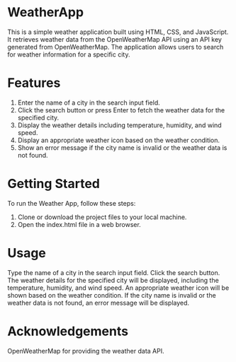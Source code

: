 # WeatherApp
This is a simple weather application built using HTML, CSS, and JavaScript. It retrieves weather data from the OpenWeatherMap API using an API key generated from OpenWeatherMap. 
The application allows users to search for weather information for a specific city.

# Features
1. Enter the name of a city in the search input field.
2. Click the search button or press Enter to fetch the weather data for the specified city.
3. Display the weather details including temperature, humidity, and wind speed.
4. Display an appropriate weather icon based on the weather condition.
5. Show an error message if the city name is invalid or the weather data is not found.

# Getting Started
To run the Weather App, follow these steps:
1. Clone or download the project files to your local machine.
2. Open the index.html file in a web browser.

# Usage
Type the name of a city in the search input field.
Click the search button.
The weather details for the specified city will be displayed, including the temperature, humidity, and wind speed.
An appropriate weather icon will be shown based on the weather condition.
If the city name is invalid or the weather data is not found, an error message will be displayed.

# Acknowledgements
OpenWeatherMap for providing the weather data API.
